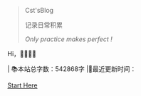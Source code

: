 




>Cst'sBlog
>
>记录日常积累    
>
>*Only practice makes perfect !* 




Hi，📎📎📎📎<span id="sitetime"></span>

<span id="busuanzi_container_site_pv" style='display:none'>👀 本站总访问量：<span id="busuanzi_value_site_pv"></span> 次
</span> 
<span id="busuanzi_container_site_uv" style='display:none'> | 🚴‍♂️ 本站总访客数：<span id="busuanzi_value_site_uv"></span> 人
</span> | 📚本站总字数：542868字 |🎈最近更新时间：<span id="updatetime"></span>
</br>

[Start Here](README.md)


